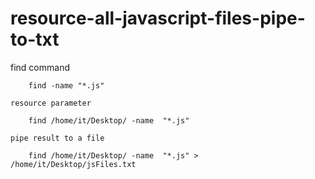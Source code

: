 # resource-all-javascript-files-pipe-to-txt

find command

		find -name "*.js"

	resource parameter
	
		find /home/it/Desktop/ -name  "*.js"

	pipe result to a file	
	
		find /home/it/Desktop/ -name  "*.js" > /home/it/Desktop/jsFiles.txt
